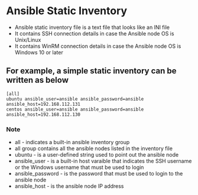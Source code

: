  
<link href='https://fonts.googleapis.com/css?family=Lato:400,700|Roboto+Slab:400,700|Inconsolata:400,700' rel='stylesheet' type='text/css'>
<link href='https://cdnjs.cloudflare.com/ajax/libs/font-awesome/4.0.3/css/font-awesome.min.css' rel='stylesheet' type='text/css'>


# Ansible Static Inventory

* Ansible static inventory file is a text file that looks like an INI file
* It contains SSH connection details in case the Ansible node OS is Unix/Linux 
* It contains WinRM connection details in case the Ansible node OS is Windows 10 or later

## For example, a simple static inventory can be written as below

    [all]
    ubuntu ansible_user=ansible ansible_password=ansible ansible_host=192.168.112.131
    centos ansible_user=ansible ansible_password=ansible ansible_host=192.168.112.130

### Note
* all - indicates a built-in ansible inventory group
* all group contains all the ansible nodes listed in the inventory file
* ubuntu - is a user-defined string used to point out the ansible node
* ansible_user - is a built-in host varaible that indicates the SSH username or the Windows username that must be used to login
* ansible_password - is the password that must be used to login to the ansible node
* ansible_host - is the ansible node IP address
